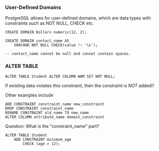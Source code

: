 ### User-Defined Domains

PostgreSQL allows for user-defined domains, which are data types with constraints such as NOT NULL, CHECK etc.

```pgsql
CREATE DOMAIN Dollars numeric(12, 2);

CREATE DOMAIN contact_name AS
    VARCHAR NOT NULL CHECK(value !~ '\s');

-- contact_name cannot be null and cannot contain spaces.
```

### ALTER TABLE 

```pgsql
ALTER TABLE Student ALTER COLUMN WAM SET NOT NULL;
```

If existing data violates this constraint, then the constraint is _NOT_ added!!

Other examples include

```pgsql
ADD CONSTRAINT constraint_name new_constraint
DROP CONSTRAINT constraint_name
RENAME CONSTRAINT old_name TO new_name
ALTER COLUMN attribute_name domain_constraint
```

Question: What is the "constraint_name" part?

```pgsql
ALTER TABLE Student
    ADD CONSTRAINT minimum_age
        CHECK (age > 12);
```